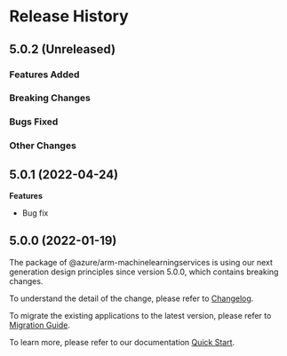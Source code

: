 # Release History

## 5.0.2 (Unreleased)

### Features Added

### Breaking Changes

### Bugs Fixed

### Other Changes

## 5.0.1 (2022-04-24)

**Features**

  - Bug fix
    
## 5.0.0 (2022-01-19)

The package of @azure/arm-machinelearningservices is using our next generation design principles since version 5.0.0, which contains breaking changes.

To understand the detail of the change, please refer to [Changelog](https://aka.ms/js-track2-changelog).

To migrate the existing applications to the latest version, please refer to [Migration Guide](https://aka.ms/js-track2-migration-guide).

To learn more, please refer to our documentation [Quick Start](https://aka.ms/js-track2-quickstart).